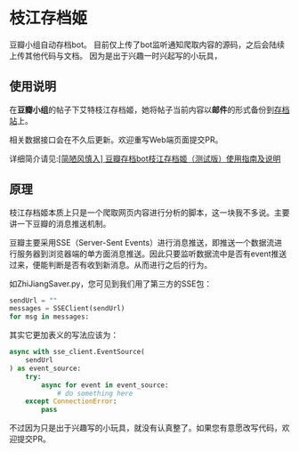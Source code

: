 # 枝江存档姬
豆瓣小组自动存档bot。
目前仅上传了bot监听通知爬取内容的源码，之后会陆续上传其他代码与文档。
因为是出于兴趣一时兴起写的小玩具，
## 使用说明
在**豆瓣小组**的帖子下艾特枝江存档姬，她将帖子当前内容以**邮件**的形式备份到[存档站](http://asoul.otterdaily.cn:9900)上。

相关数据接口会在不久后更新。欢迎重写Web端页面提交PR。

详细简介请见:[[简陋风慎入] 豆瓣存档bot枝江存档姬（测试版）使用指南及说明 ](https://www.douban.com/group/topic/268799808)

## 原理
枝江存档姬本质上只是一个爬取网页内容进行分析的脚本，这一块我不多说。主要讲一下豆瓣的消息推送机制。

豆瓣主要采用SSE（Server-Sent Events）进行消息推送，即推送一个数据流进行服务器到浏览器端的单方面消息推送。因此只要监听数据流中是否有event推送过来，便能判断是否有收到新消息。从而进行之后的行为。

如ZhiJiangSaver.py，您可见到我们用了第三方的SSE包：

```python
sendUrl = ""
messages = SSEClient(sendUrl)
for msg in messages:
```

其实它更加表义的写法应该为：
```python
async with sse_client.EventSource(
    sendUrl
) as event_source:
    try:
        async for event in event_source:
            # do something here
    except ConnectionError:
        pass
```

不过因为只是出于兴趣写的小玩具，就没有认真整了。如果您有意愿改写代码，欢迎提交PR。
